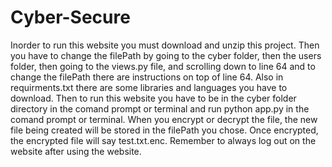 # Cyber-Secure
Inorder to run this website you must download and unzip this project. Then you have to change the filePath by going to the cyber folder, then the users folder, then going to the views.py file, and scrolling down to line 64 and to change the filePath there are instructions on top of line 64.
Also in requirments.txt there are some libraries and languages you have to download.
Then to run this website you have to be in the cyber folder directory in the comand prompt or terminal and run python app.py in the comand prompt or terminal. When you encrypt or decrypt the file, the new file being created will be stored in the filePath you chose. Once encrypted, the encrypted file will say test.txt.enc.
Remember to always log out on the website after using the website.
